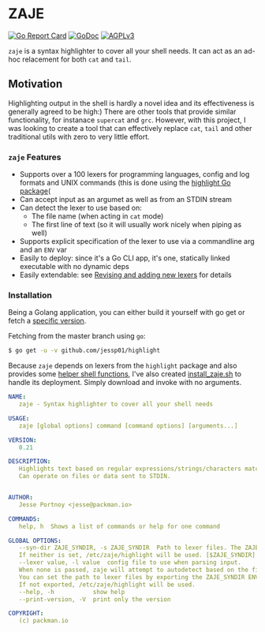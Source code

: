 # ZAJE

[![Go Report Card](https://goreportcard.com/badge/github.com/jessp01/zaje)](https://goreportcard.com/report/github.com/jessp01/zaje)
[![GoDoc](https://godoc.org/github.com/jessp01/zaje?status.svg)](http://godoc.org/github.com/jessp01/zaje)
[![AGPLv3](https://img.shields.io/badge/AGPLv3-blue.svg)](https://github.com/jessp01/zaje/blob/master/LICENSE)

`zaje` is a syntax highlighter to cover all your shell needs. It can act as an ad-hoc relacement for both `cat` and `tail`.

## Motivation

Highlighting output in the shell is hardly a novel idea and its effectiveness is generally agreed to be high:)
There are other tools that provide similar functionality, for instanace `supercat` and `grc`. However, with this
project, I was looking to create a tool that can effectively replace `cat`, `tail` and other traditional utils with zero
to very little effort.

### `zaje` Features

- Supports over a 100 lexers for programming languages, config and log formats and UNIX commands (this is done using the
  [highlight Go package](https://github.com/jessp01/highlight)(
- Can accept input as an argumet as well as from an STDIN stream
- Can detect the lexer to use based on:
    * The file name (when acting in `cat` mode)
    * The first line of text (so it will usually work nicely when piping as well)
- Supports explicit specification of the lexer to use via a commandline arg and an `ENV` var
- Easily to deploy: since it's a Go CLI app, it's one, statically linked executable with no dynamic deps
- Easily extendable: see [Revising and adding new lexers](https://github.com/jessp01/highlight#revising-and-adding-new-lexers) for details

### Installation

Being a Golang application, you can either build it yourself with go get or fetch a [specific version](https://github.com/jessp01/zaje/releases).

Fetching from the master branch using `go`:

```sh
$ go get -u -v github.com/jessp01/highlight
```

Because `zaje` depends on lexers from the `highlight` package and also provides some [helper shell
functions](./utils/functions.rc), I've also created [install_zaje.sh](./install_zaje.sh) to handle its deployment.
Simply download and invoke with no arguments.


```yml
NAME:
   zaje - Syntax highlighter to cover all your shell needs

USAGE:
   zaje [global options] command [command options] [arguments...]

VERSION:
   0.21

DESCRIPTION:
   Highlights text based on regular expressions/strings/characters matching.
   Can operate on files or data sent to STDIN.


AUTHOR:
   Jesse Portnoy <jesse@packman.io>

COMMANDS:
   help, h  Shows a list of commands or help for one command

GLOBAL OPTIONS:
   --syn-dir ZAJE_SYNDIR, -s ZAJE_SYNDIR  Path to lexer files. The ZAJE_SYNDIR ENV var is also honoured.
   If neither is set, /etc/zaje/highlight will be used. [$ZAJE_SYNDIR]
   --lexer value, -l value  config file to use when parsing input. 
   When none is passed, zaje will attempt to autodetect based on the file name or first line of input. 
   You can set the path to lexer files by exporting the ZAJE_SYNDIR ENV var. 
   If not exported, /etc/zaje/highlight will be used.
   --help, -h           show help
   --print-version, -V  print only the version

COPYRIGHT:
   (c) packman.io
```
